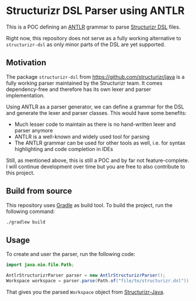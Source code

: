 # Structurizr DSL Parser using ANTLR

This is a POC defining an [ANTLR](https://antlr.org) grammar to parse [Structurizr DSL](https://structurizr.com/dsl) files.

Right now, this repository does not serve as a fully working alternative to `structurizr-dsl` as only minor parts of the
DSL are yet supported.

## Motivation

The package ```structurizr-dsl``` from https://github.com/structurizr/java is a fully working parser maintained by the Structurizr team.
It comes dependency-free and therefore has its own lexer and parser implementation. 

Using ANTLR as a parser generator, we can define a grammar for the DSL and generate the lexer and parser classes. This would have some benefits:

* Much lesser code to maintain as there is no hand-written lexer and parser anymore
* ANTLR is a well-known and widely used tool for parsing
* The ANTLR grammar can be used for other tools as well, i.e. for syntax highlighting and code completion in IDEs

Still, as mentioned above, this is still a POC and by far not feature-complete. I will continue development over time but you are free
to also contribute to this project.

## Build from source

This repository uses [Gradle](https://gradle.org) as build tool. To build the project, run the following command:

```bash
./gradlew build
```

## Usage

To create and user the parser, run the following code:

```java
import java.nio.file.Path;

AntlrStructurizrParser parser = new AntlrStructurizrParser();
Workspace workspace = parser.parse(Path.of("file/to/structurizr.dsl"));

```

That gives you the parsed `Workspace` object from [Structurizr-Java](https://github.com/structurizr/java).